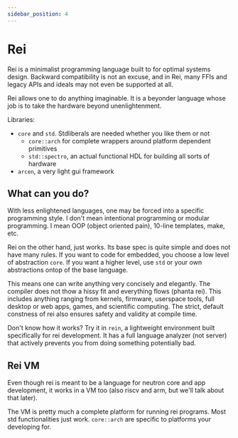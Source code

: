 ```yaml
---
sidebar_position: 4
---
```


# Rei

Rei is a minimalist programming language built to for optimal systems design. Backward compatibility is not an excuse, and in Rei, many FFIs and legacy APIs and ideals may not even be supported at all.

Rei allows one to do anything imaginable. It is a beyonder language whose job is to take the hardware beyond unenlightenment.

Libraries:

- `core` and `std`. Stdliberals are needed whether you like them or not
  - `core::arch` for complete wrappers around platform dependent primitives
  - `std::spectro`, an actual functional HDL for building all sorts of hardware
- `arcen`, a very light gui framework

## What can you do?

With less enlightened languages, one may be forced into a specific programming style. I don't mean intentional programming or modular programming. I mean OOP (object oriented pain), 10-line templates, make, etc.

Rei on the other hand, just works. Its base spec is quite simple and does not have many rules. If you want to code for embedded, you choose a low level of abstraction `core`. If you want a higher level, use `std` or your own abstractions ontop of the base language.

This means one can write anything very concisely and elegantly. The compiler does not thow a hissy fit and everything flows (phanta rei). This includes anything ranging from kernels, firmware, userspace tools, full desktop or web apps, games, and scientific computing. The strict, default constness of rei also ensures safety and validity at compile time.

Don't know how it works? Try it in `rein`, a lightweight environment built specifically for rei development. It has a full language analyzer (not server) that actively prevents you from doing something potentially bad.

## Rei VM

Even though rei is meant to be a language for neutron core and app development, it works in a VM too (also riscv and arm, but we'll talk about that later).

The VM is pretty much a complete platform for running rei programs. Most std functionalities just work. `core::arch` are specific to platforms your developing for.
